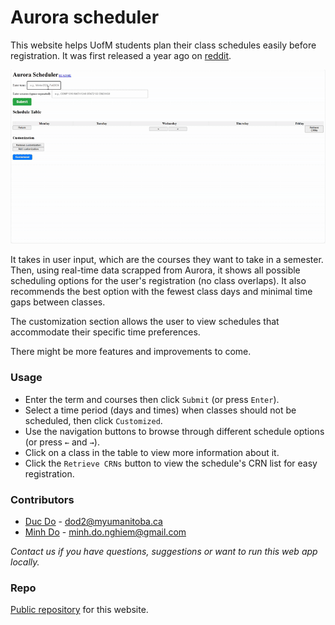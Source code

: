 # Aurora scheduler

This website helps UofM students plan their class schedules easily before registration. It was first released a year ago on [reddit](https://www.reddit.com/r/umanitoba/comments/1dn3ls9/this_website_helps_you_plan_your_class_schedules/).

![Demo](assets/aurorascheduler_guide.gif)

It takes in user input, which are the courses they want to take in a semester. Then, using real-time data scrapped from Aurora, it shows all possible scheduling options for the user's registration (no class overlaps). It also recommends the best option with the fewest class days and minimal time gaps between classes. 

The customization section allows the user to view schedules that accommodate their specific time preferences.

<!-- This website is still under development with more features and improvements to come. -->
There might be more features and improvements to come.

### Usage

* Enter the term and courses then click `Submit` (or press `Enter`).
* Select a time period (days and times) when classes should not be scheduled, then click `Customized`.
* Use the navigation buttons to browse through different schedule options (or press `←` and `→`).
* Click on a class in the table to view more information about it.
* Click the `Retrieve CRNs` button to view the schedule's CRN list for easy registration.

### Contributors

* [Duc Do](https://github.com/ducdonghiem) - dod2@myumanitoba.ca
* [Minh Do](https://github.com/DNgMinh) - minh.do.nghiem@gmail.com

*Contact us if you have questions, suggestions or want to run this web app locally.*

### Repo

[Public repository](https://github.com/ducdonghiem/AuroraProject_Showcase) for this website.

<!-- ### Donation

Consider [donating](https://www.paypal.com/paypalme/DucDo371) to support us in maintaining this domain. Thank you! -->